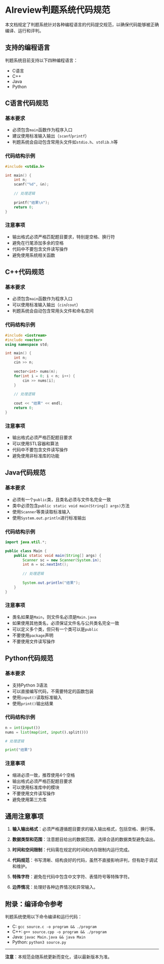 # AIreview判题系统代码规范

本文档规定了判题系统针对各种编程语言的代码提交规范，以确保代码能够被正确编译、运行和评判。

## 支持的编程语言

判题系统目前支持以下四种编程语言：
- C语言
- C++
- Java
- Python

## C语言代码规范

### 基本要求
- 必须包含`main`函数作为程序入口
- 建议使用标准输入输出（`scanf`/`printf`）
- 判题系统会自动包含常用头文件如`stdio.h`、`stdlib.h`等

### 代码结构示例
```c
#include <stdio.h>

int main() {
    int n;
    scanf("%d", &n);
    
    // 处理逻辑
    
    printf("结果\n");
    return 0;
}
```

### 注意事项
- 输出格式必须严格匹配题目要求，特别是空格、换行符
- 避免在行尾添加多余的空格
- 代码中不要包含文件读写操作
- 避免使用系统相关函数

## C++代码规范

### 基本要求
- 必须包含`main`函数作为程序入口
- 可以使用标准输入输出（`cin`/`cout`）
- 判题系统会自动包含常用头文件和命名空间

### 代码结构示例
```cpp
#include <iostream>
#include <vector>
using namespace std;

int main() {
    int n;
    cin >> n;
    
    vector<int> nums(n);
    for(int i = 0; i < n; i++) {
        cin >> nums[i];
    }
    
    // 处理逻辑
    
    cout << "结果" << endl;
    return 0;
}
```

### 注意事项
- 输出格式必须严格匹配题目要求
- 可以使用STL容器和算法
- 代码中不要包含文件读写操作
- 避免使用非标准库的功能

## Java代码规范

### 基本要求
- 必须有一个`public`类，且类名必须与文件名完全一致
- 类中必须包含`public static void main(String[] args)`方法
- 使用`Scanner`等类读取标准输入
- 使用`System.out.println`进行标准输出

### 代码结构示例
```java
import java.util.*;

public class Main {
    public static void main(String[] args) {
        Scanner sc = new Scanner(System.in);
        int n = sc.nextInt();
        
        // 处理逻辑
        
        System.out.println("结果");
    }
}
```

### 注意事项
- 类名如果是`Main`，则文件名必须是`Main.java`
- 如果使用其他类名，必须保证文件名与公共类名完全一致
- 可以定义多个类，但只有一个类可以是`public`
- 不要使用`package`声明
- 不要使用文件读写操作

## Python代码规范

### 基本要求
- 支持Python 3语法
- 可以直接编写代码，不需要特定的函数包装
- 使用`input()`读取标准输入
- 使用`print()`输出结果

### 代码结构示例
```python
n = int(input())
nums = list(map(int, input().split()))

# 处理逻辑

print("结果")
```

### 注意事项
- 缩进必须一致，推荐使用4个空格
- 输出格式必须严格匹配题目要求
- 可以使用标准库中的模块
- 不要使用文件读写操作
- 避免使用第三方库

## 通用注意事项

1. **输入输出格式**：必须严格遵循题目要求的输入输出格式，包括空格、换行等。

2. **数据类型和范围**：注意题目给出的数据范围，选择合适的数据类型避免溢出。

3. **时间和空间限制**：代码需在规定的时间和内存限制内运行完成。

4. **代码规范**：书写清晰、结构良好的代码，虽然不直接影响评判，但有助于调试和维护。

5. **特殊字符**：避免在代码中包含中文字符、表情符号等特殊字符。

6. **边界情况**：处理好各种边界情况和异常输入。

## 附录：编译命令参考

判题系统使用以下命令编译和运行代码：

- C: `gcc source.c -o program && ./program`
- C++: `g++ source.cpp -o program && ./program`
- Java: `javac Main.java && java Main`
- Python: `python3 source.py`

---

**注意**：本规范会随系统更新而变化，请以最新版本为准。
